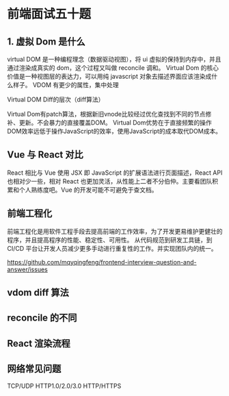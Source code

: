 # 前端面试五十题

## 1. 虚拟 Dom 是什么
virtual DOM 是一种编程理念（数据驱动视图），将 ui 虚拟的保持到内存中，并且通过渲染成真实的 dom，这个过程又叫做 reconcile 调和。
Virtual Dom 的核心价值是一种视图层的表达力，可以用纯 javascript 对象去描述界面应该渲染成什么样子。
VDOM 有更少的属性，集中处理

Virtual DOM Diff的层次（diff算法）

Virtual Dom有patch算法，根据新旧vnode比较经过优化查找到不同的节点修补、更新。不会暴力的直接覆盖DOM。
Virtual Dom优势在于直接频繁的操作DOM效率远低于操作JavaScript的效率，使用JavaScript的成本取代DOM成本。

## Vue 与 React 对比

React 相比与 Vue 使用 JSX 即 JavaScript 的扩展语法进行页面描述，React API 也相对少一些，相对 React 也更加灵活，从性能上二者不分伯仲。主要看团队积累和个人熟练度吧。Vue 的开发可能不可避免于查文档。

## 前端工程化
前端工程化是用软件工程手段去提高前端的工作效率，为了开发更易维护更健壮的程序，并且提高程序的性能、稳定性、可用性。
从代码规范到研发工具链，到 CI/CD 平台让开发人员减少更多手动进行重复性的工作。并实现团队内的统一。

https://github.com/mqyqingfeng/frontend-interview-question-and-answer/issues

## vdom diff 算法

## reconcile 的不同

## React 渲染流程

## 网络常见问题
TCP/UDP HTTP1.0/2.0/3.0 HTTP/HTTPS